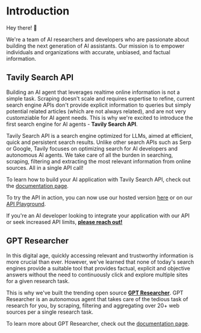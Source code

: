 # Introduction

Hey there! 👋

We're a team of AI researchers and developers who are passionate about building the next generation of AI assistants. 
Our mission is to empower individuals and organizations with accurate, unbiased, and factual information.

## Tavily Search API
Building an AI agent that leverages realtime online information is not a simple task. Scraping doesn't scale and requires expertise to refine, current search engine APIs don't provide explicit information to queries but simply potential related articles (which are not always related), and are not very customziable for AI agent needs. This is why we're excited to introduce the first search engine for AI agents - **Tavily Search API**.

Tavily Search API is a search engine optimized for LLMs, aimed at efficient, quick and persistent search results. Unlike other search APIs such as Serp or Google, Tavily focuses on optimizing search for AI developers and autonomous AI agents. We take care of all the burden in searching, scraping, filtering and extracting the most relevant information from online sources. All in a single API call! 

To learn how to build your AI application with Tavily Search API, check out the [documentation page](/docs/tavily-api/introduction).

To try the API in action, you can now use our hosted version [here](https://app.tavily.com/chat) or on our [API Playground](https://app.tavily.com/playground).

If you're an AI developer looking to integrate your application with our API or seek increased API limits, **[please reach out!](mailto:support@tavily.com)**


## GPT Researcher
In this digital age, quickly accessing relevant and trustworthy information is more crucial than ever. However, we've learned that none of today's search engines provide a suitable tool that provides factual, explicit and objective answers without the need to continuously click and explore multiple sites for a given research task. 

This is why we've built the trending open source **[GPT Researcher](https://github.com/assafelovic/gpt-researcher)**. GPT Researcher is an autonomous agent that takes care of the tedious task of research for you, by scraping, filtering and aggregating over 20+ web sources per a single research task. 

To learn more about GPT Researcher, check out the [documentation page](/docs/gpt-researcher/introduction).
